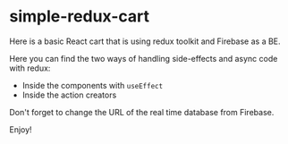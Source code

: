 # simple-redux-cart

Here is a basic React cart that is using redux toolkit and Firebase as a BE.

Here you can find the two ways of handling side-effects and async code with redux:

- Inside the components with `useEffect`
- Inside the action creators

Don't forget to change the URL of the real time database from Firebase.

Enjoy!
